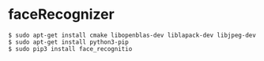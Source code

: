 # faceRecognizer


```
$ sudo apt-get install cmake libopenblas-dev liblapack-dev libjpeg-dev
$ sudo apt-get install python3-pip
$ sudo pip3 install face_recognitio




```
